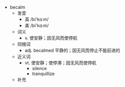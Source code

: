 - becalm
  - 发音
    - 英 /bi'kɑːm/
    - 美 /bi'kɑ:m/
  - 词义
    - v. 使安静；因无风而使停航
  - 同根词
    - adj. becalmed 平静的；因无风而停止不能前进的
  - 近义词
    - vt. 使安静；使停滞；因无风而使停航
      - silence
      - tranquillize
  - 补充